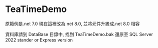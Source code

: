 # TeaTimeDemo

原範例是.net 7.0 現在這裡改為.net 8.0, 並將元件升級成.net 8.0 相容

資料庫請到 DataBase 目錄中, 找到 TeaTimeDemo.bak 還原至 SQL Server 2022 stander or Express version 
